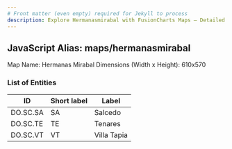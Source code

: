 ```yaml
---
# Front matter (even empty) required for Jekyll to process
description: Explore Hermanasmirabal with FusionCharts Maps – Detailed features for seamless integration. Try now & enhance your data visualization today! 
---
```


## JavaScript Alias: maps/hermanasmirabal

Map Name: Hermanas Mirabal
Dimensions (Width x Height): 610x570





### List of Entities

ID | Short label | Label
---|---|---|
DO.SC.SA|SA|Salcedo
DO.SC.TE|TE|Tenares
DO.SC.VT|VT|Villa Tapia